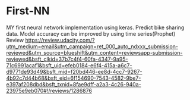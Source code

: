 # First-NN
MY first neural network implementation using keras. Predict bike sharing data. Model accuracy can be improved by using time series(Prophet) 
Review
https://review.udacity.com/?utm_medium=email&utm_campaign=ret_000_auto_ndxxx_submission-reviewed&utm_source=blueshift&utm_content=reviewsapp-submission-reviewed&bsft_clkid=37b7c4f4-60fa-4347-9a95-71c6991acaf1&bsft_uid=efeb0184-e6f4-415a-a6c7-d9771de93d49&bsft_mid=f20bd446-ee8d-4cc7-9267-4b92c7d44b68&bsft_eid=6f154690-7543-4582-9be7-e397af208dbd&bsft_txnid=8fae9dff-a2a3-4c26-940a-23975e9eb070#!/reviews/1286876
